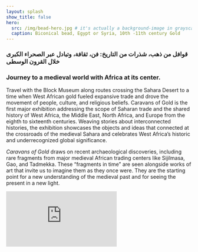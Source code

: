 ```yaml
---
layout: splash
show_title: false
hero:
  src: /img/bead-hero.jpg # it's actually a background-image in grayscale.min.css
  caption: Biconical bead, Egypt or Syria, 10th -11th century Gold
---
```


### قوافل من ذهب، شذرات من التاريخ: فن، ثقافة، وتبادل عبر الصحراء الكبرى خلال القرون الوسطى

### Journey to a medieval world with Africa at its center.

Travel with the Block Museum along routes crossing the Sahara Desert to a time when West African gold fueled expansive trade and drove the movement of people, culture, and religious beliefs. Caravans of Gold is the first major exhibition addressing the scope of Saharan trade and the shared history of West Africa, the Middle East, North Africa, and Europe from the eighth to sixteenth centuries. Weaving stories about interconnected histories, the exhibition showcases the objects and ideas that connected at the crossroads of the medieval Sahara and celebrates West Africa’s historic and underrecognized global significance.

_Caravans of Gold_ draws on recent archaeological discoveries, including rare fragments from major medieval African trading centers like Sijilmasa, Gao, and Tadmekka. These “fragments in time” are seen alongside works of art that invite us to imagine them as they once were. They are the starting point for a new understanding of the medieval past and for seeing the present in a new light.

<div class="embed-responsive embed-responsive-16by9">
  <iframe title="vimeo-player" src="https://player.vimeo.com/video/307108617" frameborder="0" allowfullscreen></iframe>
</div>

<script>
  if ('serviceWorker' in navigator) {
    window.addEventListener('load', () => {
      navigator.serviceWorker.register('http://localhost:4000/sw.js', {scope: '/'});
    });
  }
</script>

